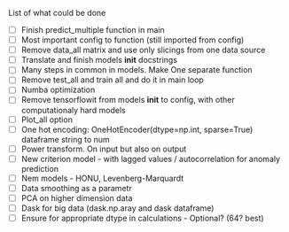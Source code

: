 List of what could be done

- [ ] Finish predict_multiple function in main
- [ ] Most important config to function (still imported from config)
- [ ] Remove data_all matrix and use only slicings from one data source
- [ ] Translate and finish models __init__ docstrings
- [ ] Many steps in common in models. Make One separate function
- [ ] Remove test_all and train all and do it in main loop
- [ ] Numba optimization
- [ ] Remove tensorflowit from models __init__ to config, with other computationaly hard models 
- [ ] Plot_all option
- [ ] One hot encoding: OneHotEncoder(dtype=np.int, sparse=True) dataframe string to num
- [ ] Power transform. On input but also on output
- [ ] New criterion model - with lagged values / autocorrelation for anomaly prediction
- [ ] Nem models - HONU, Levenberg-Marquardt
- [ ] Data smoothing as a parametr
- [ ] PCA on higher dimension data
- [ ] Dask for big data (dask.np.aray and dask dataframe)
- [ ] Ensure for appropriate dtype in calculations - Optional? (64? best)